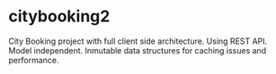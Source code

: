# citybooking2
City Booking project with full client side architecture. Using REST API. Model independent. Inmutable data structures for caching issues and performance.
